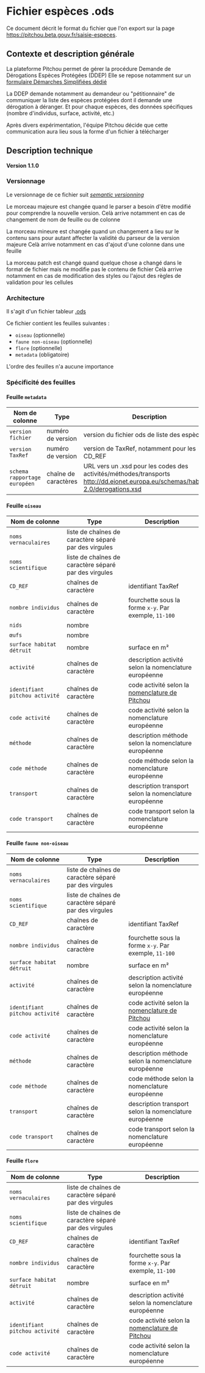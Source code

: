 # Fichier espèces .ods

Ce document décrit le format du fichier que l'on export sur la page <https://pitchou.beta.gouv.fr/saisie-especes>.


## Contexte et description générale

La plateforme Pitchou permet de gérer la procédure Demande de Dérogations Espèces Protégées (DDEP)
Elle se repose notamment sur un [formulaire Démarches Simplifiées dédié](https://www.demarches-simplifiees.fr/commencer/derogation-especes-protegees)

La DDEP demande notamment au demandeur ou "pétitionnaire" de communiquer la liste des espèces protégées dont il demande une dérogation à déranger. Et pour chaque espèces, des données spécifiques (nombre d'individus, surface, activité, etc.)

Après divers expérimentation, l'équipe Pitchou décide que cette communication aura lieu sous la forme d'un fichier à télécharger


## Description technique

**Version 1.1.0**

### Versionnage

Le versionnage de ce fichier suit [*semantic versionning*](https://semver.org/)

Le morceau majeure est changée quand le parser a besoin d'être modifié pour comprendre la nouvelle version. Celà arrive notamment en cas de changement de nom de feuille ou de colonne

La morceau mineure est changée quand un changement a lieu sur le contenu sans pour autant affecter la validité du parseur de la version majeure
Celà arrive notamment en cas d'ajout d'une colonne dans une feuille

La morceau patch est changé quand quelque chose a changé dans le format de fichier mais ne modifie pas le contenu de fichier
Celà arrive notamment en cas de modification des styles ou l'ajout des règles de validation pour les cellules


### Architecture

Il s'agit d'un fichier tableur [.ods](https://en.wikipedia.org/wiki/OpenDocument)

Ce fichier contient les feuilles suivantes :
- `oiseau` (optionnelle)
- `faune non-oiseau` (optionnelle)
- `flore` (optionnelle)
- `metadata` (obligatoire)

L'ordre des feuilles n'a aucune importance


### Spécificité des feuilles

#### Feuille `metadata`

| Nom de colonne             | Type              | Description                                                    |
|----------------------------|-------------------|----------------------------------------------------------------|
| `version fichier`            | numéro de version | version du fichier ods de liste des espèces                    |
| `version TaxRef`             | numéro de version | version de TaxRef, notamment pour les CD_REF                   |
| `schema rapportage européen` | chaîne de caractères    | URL vers un .xsd pour les codes des activités/méthodes/transports http://dd.eionet.europa.eu/schemas/habides-2.0/derogations.xsd |


#### Feuille `oiseau`

| Nom de colonne          | Type                                                  | Description                                           |
|-------------------------|-------------------------------------------------------|-------------------------------------------------------|
| `noms vernaculaires`      | liste de chaînes de caractère séparé par des virgules |                                                       |
| `noms scientifique`       | liste de chaînes de caractère séparé par des virgules |                                                       |
| `CD_REF`                  | chaînes de caractère                                  | identifiant TaxRef                                    |
| `nombre individus`        | chaînes de caractère                                  | fourchette sous la forme `x-y`. Par exemple, `11-100` |
| `nids`                    | nombre                                                |                                                       |
| `œufs`                    | nombre                                                |                                                       |
| `surface habitat détruit` | nombre                                                | surface en m²                                         |
| `activité`           | chaînes de caractère                                  | description activité selon la nomenclature européenne        |
| `identifiant pitchou activité` | chaînes de caractère | code activité selon la [nomenclature de Pitchou](https://github.com/betagouv/pitchou/raw/refs/heads/main/data/activites-methodes-moyens-de-poursuite.ods) |
| `code activité`           | chaînes de caractère                                  | code activité selon la nomenclature européenne        |
| `méthode`            | chaînes de caractère                                  | description méthode selon la nomenclature européenne         |
| `code méthode`            | chaînes de caractère                                  | code méthode selon la nomenclature européenne         |
| `transport`          | chaînes de caractère                                  | description transport selon la nomenclature européenne       |
| `code transport`          | chaînes de caractère                                  | code transport selon la nomenclature européenne       |


#### Feuille `faune non-oiseau`

| Nom de colonne          | Type                                                  | Description                                           |
|-------------------------|-------------------------------------------------------|-------------------------------------------------------|
| `noms vernaculaires`      | liste de chaînes de caractère séparé par des virgules |                                                       |
| `noms scientifique`       | liste de chaînes de caractère séparé par des virgules |                                                       |
| `CD_REF`                  | chaînes de caractère                                  | identifiant TaxRef                                    |
| `nombre individus`        | chaînes de caractère                                  | fourchette sous la forme `x-y`. Par exemple, `11-100` |
| `surface habitat détruit` | nombre                                                | surface en m²                                         |
| `activité`           | chaînes de caractère                                  | description activité selon la nomenclature européenne        |
| `identifiant pitchou activité` | chaînes de caractère | code activité selon la [nomenclature de Pitchou](https://github.com/betagouv/pitchou/raw/refs/heads/main/data/activites-methodes-moyens-de-poursuite.ods) |
| `code activité`           | chaînes de caractère                                  | code activité selon la nomenclature européenne        |
| `méthode`            | chaînes de caractère                                  | description méthode selon la nomenclature européenne         |
| `code méthode`            | chaînes de caractère                                  | code méthode selon la nomenclature européenne         |
| `transport`          | chaînes de caractère                                  | description transport selon la nomenclature européenne       |
| `code transport`          | chaînes de caractère                                  | code transport selon la nomenclature européenne       |


#### Feuille `flore`

| Nom de colonne          | Type                                                  | Description                                           |
|-------------------------|-------------------------------------------------------|-------------------------------------------------------|
| `noms vernaculaires`      | liste de chaînes de caractère séparé par des virgules |                                                       |
| `noms scientifique`       | liste de chaînes de caractère séparé par des virgules |                                                       |
| `CD_REF`                  | chaînes de caractère                                  | identifiant TaxRef                                    |
| `nombre individus`        | chaînes de caractère                                  | fourchette sous la forme `x-y`. Par exemple, `11-100` |
| `surface habitat détruit` | nombre                                                | surface en m²                                         |
| `activité`           | chaînes de caractère                                  | description activité selon la nomenclature européenne        |
| `identifiant pitchou activité` | chaînes de caractère | code activité selon la [nomenclature de Pitchou](https://github.com/betagouv/pitchou/raw/refs/heads/main/data/activites-methodes-moyens-de-poursuite.ods) |
| `code activité`           | chaînes de caractère                                  | code activité selon la nomenclature européenne        |

